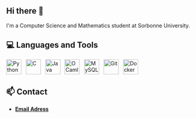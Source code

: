 ## Hi there 👋 

I'm a Computer Science and Mathematics student at Sorbonne University.

## 💻 Languages and Tools

<p>
  <img src="https://skillicons.dev/icons?i=python" alt="Python" width="40" height="40"/>&nbsp;&nbsp;
  <img src="https://skillicons.dev/icons?i=c" alt="C" width="40" height="40"/>&nbsp;&nbsp;
  <img src="https://skillicons.dev/icons?i=java" alt="Java" width="40" height="40"/>&nbsp;&nbsp;
  <img src="https://skillicons.dev/icons?i=ocaml" alt="OCaml" width="40" height="40"/>&nbsp;&nbsp;
  <img src="https://skillicons.dev/icons?i=mysql" alt="MySQL" width="40" height="40"/>&nbsp;&nbsp;
  <img src="https://skillicons.dev/icons?i=git&theme=dark" alt="Git" width="40" height="40"/>&nbsp;&nbsp;
  <img src="https://skillicons.dev/icons?i=docker&theme=dark" alt="Docker" width="40" height="40"/>&nbsp;&nbsp;
</p>

## 📫 Contact
- [**Email Adress**](mailto:Belgacem.Smaali@etu.sorbonne-universite.fr)
